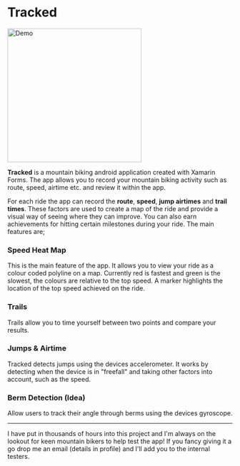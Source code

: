 # Tracked

<img alt="Demo" src="media/demo.gif" width="300" />

**Tracked** is a mountain biking android application created with Xamarin Forms. The app allows you to record your mountain biking activity such as route, speed, airtime etc. and review it within the app.

For each ride the app can record the **route**, **speed**, **jump airtimes** and **trail times**. These factors are used to create a map of the ride and provide a visual way of seeing where they can improve. You can also earn achievements for hitting certain milestones during your ride. The main features are;

### Speed Heat Map

This is the main feature of the app. It allows you to view your ride as a colour coded polyline on a map. Currently red is fastest and green is the slowest, the colours are relative to the top speed. A marker highlights the location of the top speed achieved on the ride.

### Trails

Trails allow you to time yourself between two points and compare your results.

### Jumps & Airtime

Tracked detects jumps using the devices accelerometer. It works by detecting when the device is in "freefall" and taking other factors into account, such as the speed.

### Berm Detection (Idea)

Allow users to track their angle through berms using the devices gyroscope.

---

I have put in thousands of hours into this project and I'm always on the lookout for keen mountain bikers to help test the app! If you fancy giving it a go drop me an email (details in profile) and I'll add you to the internal testers.
